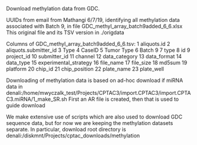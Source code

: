 Download methylation data from GDC.

UUIDs from email from Mathangi 6/7/19, identifying all methylation data associated with Batch 9, in file GDC_methyl_array_batch9added_6_6.xlsx
This original file and its TSV version in ./origdata

Columns of GDC_methyl_array_batch9added_6_6.tsv:
     1  aliquots.id
     2  aliquots.submitter_id
     3  Type
     4  CaseID
     5  Tumor Type
     6  Batch 9
     7  type
     8  id
     9  project_id
    10  submitter_id
    11  channel
    12  data_category
    13  data_format
    14  data_type
    15  experimental_strategy
    16  file_name
    17  file_size
    18  md5sum
    19  platform
    20  chip_id
    21  chip_position
    22  plate_name
    23  plate_well

Downloading of methylation data is based on ad-hoc download if miRNA data in
    denali:/home/mwyczalk_test/Projects/CPTAC3/import.CPTAC3/import.CPTAC3.miRNA/1_make_SR.sh
First an AR file is created, then that is used to guide download

We make extensive use of scripts which are also used to download GDC sequence data, but for
now we are keeping the methylation datasets separate.  In particular, download root directory
is denali:/diskmnt/Projects/cptac_downloads/methylation

